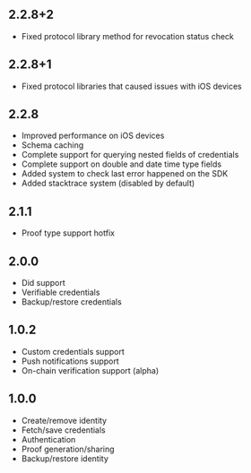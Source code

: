 ## 2.2.8+2
- Fixed protocol library method for revocation status check

## 2.2.8+1
- Fixed protocol libraries that caused issues with iOS devices

## 2.2.8
- Improved performance on iOS devices
- Schema caching
- Complete support for querying nested fields of credentials
- Complete support on double and date time type fields
- Added system to check last error happened on the SDK
- Added stacktrace system (disabled by default)

## 2.1.1
- Proof type support hotfix

## 2.0.0
- Did support
- Verifiable credentials
- Backup/restore credentials

## 1.0.2
- Custom credentials support
- Push notifications support
- On-chain verification support (alpha)

## 1.0.0
- Create/remove identity
- Fetch/save credentials
- Authentication
- Proof generation/sharing
- Backup/restore identity

